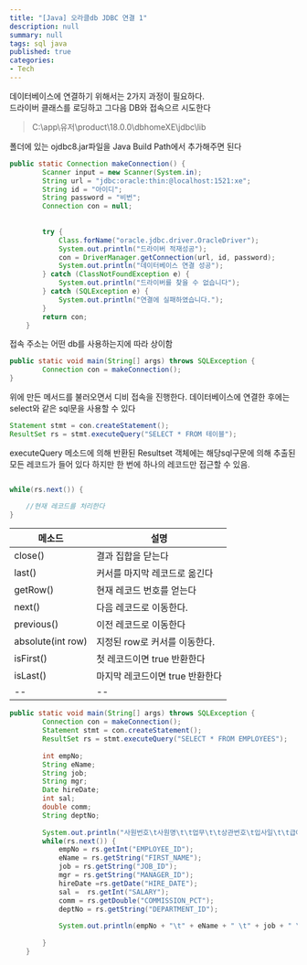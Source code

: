 ```yaml
---
title: "[Java] 오라클db JDBC 연결 1"
description: null
summary: null
tags: sql java
published: true
categories:
- Tech
---
```



데이터베이스에 연결하기 위해서는 2가지 과정이 필요하다.  
드라이버 클래스를 로딩하고 그다음 DB와 접속으르 시도한다

>C:\app\유저\product\18.0.0\dbhomeXE\jdbc\lib  

폴더에 있는 ojdbc8.jar파일을 Java Build Path에서 추가해주면 된다

```java
public static Connection makeConnection() {
		Scanner input = new Scanner(System.in);
		String url = "jdbc:oracle:thin:@localhost:1521:xe";
		String id = "아이디";
		String password = "비번";
		Connection con = null;
	
		
		try {
			Class.forName("oracle.jdbc.driver.OracleDriver");
			System.out.println("드라이버 적재성공");
			con = DriverManager.getConnection(url, id, password);
			System.out.println("데이터베이스 연결 성공");
		} catch (ClassNotFoundException e) {
			System.out.println("드라이버를 찾을 수 없습니다");
		} catch (SQLException e) {
			System.out.println("연결에 실패하였습니다.");
		}
		return con;
	}
```

접속 주소는 어떤 db를 사용하는지에 따라 상이함

```java
public static void main(String[] args) throws SQLException {
		Connection con = makeConnection();
}
```

위에 만든 메서드를 불러오면서 디비 접속을 진행한다.
데이터베이스에 연결한 후에는 select와 같은 sql문을 사용할 수 있다

```java
Statement stmt = con.createStatement();
ResultSet rs = stmt.executeQuery("SELECT * FROM 테이블");
```

executeQuery 메소드에 의해 반환된 Resultset 객체에는 해당sql구문에 의해 추출된 모든 레코드가 들어 있다 하지만 한 번에 하나의 레코드만 접근할 수 있음.

```java

while(rs.next()) {

    //현재 레코드를 처리한다
}
```

|메소드|설명|
|--|--|
|close()|결과 집합을 닫는다|
|last()| 커서를 마지막 레코드로 옮긴다|
|getRow()|현재 레코드 번호를 얻는다|
|next()| 다음 레코드로 이동한다.|
|previous()|이전 레코드로 이동한다|
|absolute(int row)| 지정된 row로 커서를 이동한다.|
|isFirst()|첫 레코드이면 true 반환한다|
|isLast()|마지막 레코드이면 true 반환한다|
|--|--|

```java
public static void main(String[] args) throws SQLException {
		Connection con = makeConnection();
		Statement stmt = con.createStatement();
		ResultSet rs = stmt.executeQuery("SELECT * FROM EMPLOYEES");
		
		int empNo;
		String eName;
		String job;
		String mgr;
		Date hireDate;
		int sal;
		double comm;
		String deptNo;
	
		System.out.println("사원번호\t사원명\t\t업무\t\t상관번호\t입사일\t\t급여\t커미 션\t부서번호");
		while(rs.next()) {
			empNo = rs.getInt("EMPLOYEE_ID");
			eName = rs.getString("FIRST_NAME");
			job = rs.getString("JOB_ID");
			mgr = rs.getString("MANAGER_ID");
			hireDate =rs.getDate("HIRE_DATE");
			sal =  rs.getInt("SALARY");
			comm = rs.getDouble("COMMISSION_PCT");
			deptNo = rs.getString("DEPARTMENT_ID");
			
			System.out.println(empNo + "\t" + eName + " \t" + job + " \t" + mgr + "\t" + hireDate + "\t" + sal + "\t" + comm + "\t" + deptNo);
			
		}
	}
```